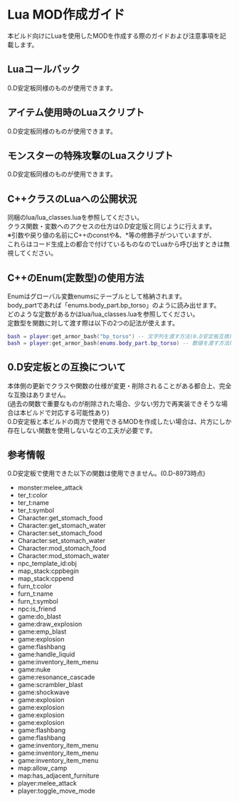 # Lua MOD作成ガイド

本ビルド向けにLuaを使用したMODを作成する際のガイドおよび注意事項を記載します。

## Luaコールバック

0.D安定板同様のものが使用できます。

## アイテム使用時のLuaスクリプト

0.D安定板同様のものが使用できます。

## モンスターの特殊攻撃のLuaスクリプト

0.D安定板同様のものが使用できます。

## C++クラスのLuaへの公開状況

同梱のlua/lua_classes.luaを参照してください。  
クラス関数・変数へのアクセスの仕方は0.D安定版と同じように行えます。  
※引数や戻り値の名前にC++のconstや&、*等の修飾子がついていますが、  
これらはコード生成上の都合で付けているものなのでLuaから呼び出すときは無視してください。  

## C++のEnum(定数型)の使用方法

Enumはグローバル変数enumsにテーブルとして格納されます。  
body_partであれば「enums.body_part.bp_torso」のように読み出せます。  
どのような定数があるかはlua/lua_classes.luaを参照してください。  
定数型を関数に対して渡す際は以下の2つの記法が使えます。  

````lua
bash = player:get_armor_bash("bp_torso") -- 文字列を渡す方法(0.D安定板互換)
bash = player:get_armor_bash(enums.body_part.bp_torso) -- 数値を渡す方法(0.D安定板非互換)
````

## 0.D安定板との互換について

本体側の更新でクラスや関数の仕様が変更・削除されることがある都合上、完全な互換はありません。  
(過去の関数で重要なものが削除された場合、少ない労力で再実装できそうな場合は本ビルドで対応する可能性あり)  
0.D安定板と本ビルドの両方で使用できるMODを作成したい場合は、片方にしか存在しない関数を使用しないなどの工夫が必要です。

## 参考情報

0.D安定板で使用できた以下の関数は使用できません。(0.D-8973時点)

- monster:melee_attack
- ter_t:color
- ter_t:name
- ter_t:symbol
- Character:get_stomach_food
- Character:get_stomach_water
- Character:set_stomach_food
- Character:set_stomach_water
- Character:mod_stomach_food
- Character:mod_stomach_water
- npc_template_id:obj
- map_stack:cppbegin
- map_stack:cppend
- furn_t:color
- furn_t:name
- furn_t:symbol
- npc:is_friend
- game:do_blast
- game:draw_explosion
- game:emp_blast
- game:explosion
- game:flashbang
- game:handle_liquid
- game:inventory_item_menu
- game:nuke
- game:resonance_cascade
- game:scrambler_blast
- game:shockwave
- game:explosion
- game:explosion
- game:explosion
- game:explosion
- game:flashbang
- game:flashbang
- game:inventory_item_menu
- game:inventory_item_menu
- game:inventory_item_menu
- map:allow_camp
- map:has_adjacent_furniture
- player:melee_attack
- player:toggle_move_mode
